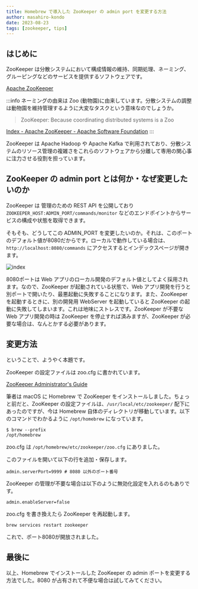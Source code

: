 ```yaml
---
title: Homebrew で導入した ZooKeeper の admin port を変更する方法
author: masahiro-kondo
date: 2023-08-23
tags: [zookeeper, tips]
---
```


## はじめに
ZooKeeper は分散システムにおいて構成情報の維持、同期処理、ネーミング、グルーピングなどのサービスを提供するソフトウェアです。

[Apache ZooKeeper](https://zookeeper.apache.org/)

:::info
ネーミングの由来は Zoo (動物園)に由来しています。分散システムの調整は動物園を維持管理するように大変なタスクという意味なのでしょうか。

> ZooKeeper: Because coordinating distributed systems is a Zoo

[Index - Apache ZooKeeper - Apache Software Foundation](https://cwiki.apache.org/confluence/display/ZOOKEEPER/Index)
:::

ZooKeeper は Apache Hadoop や Apache Kafka で利用されており、分散システムのリソース管理の複雑さをこれらのソフトウェアから分離して専用の関心事に注力させる役割を担っています。

## ZooKeeper の admin port とは何か・なぜ変更したいのか
ZooKeeper は 管理のための REST API を公開しており `ZOOKEEPER_HOST:ADMIN_PORT/commands/monitor` などのエンドポイントからサービスの構成や状態を取得できます。

そもそも、どうしてこの ADMIN_PORT を変更したいのか。それは、このポートのデフォルト値が8080だからです。ローカルで動作している場合は、`http://localhost:8080/commands` にアクセスするとインデックスページが開きます。

![index](https://i.gyazo.com/9107a091131b60dee6088b33a04be88b.png)

8080ポートは Web アプリのローカル開発のデフォルト値としてよく採用されます。なので、ZooKeeper が起動されている状態で、Web アプリ開発を行うと別ポートで開いたり、最悪起動に失敗することになります。また、ZooKeeper を起動するときに、別の開発用 WebServer を起動していると ZooKeeper の起動に失敗してしまいます。これは地味にストレスです。ZooKeeper が不要な Web アプリ開発の時は ZooKeeper を停止すれば済みますが、ZooKeeper が必要な場合は、なんとかする必要があります。

## 変更方法
ということで、ようやく本題です。

ZooKeeper の設定ファイルは zoo.cfg に書かれています。

[ZooKeeper Administrator's Guide](https://zookeeper.apache.org/doc/r3.5.1-alpha/zookeeperAdmin.html#sc_adminserver_config)

筆者は macOS に Homebrew で ZooKeeper をインストールしました。ちょっと前だと、ZooKeeper の設定ファイルは、`/usr/local/etc/zookeeper/` 配下にあったのですが、今は Homebrew 自体のディレクトリが移動しています。以下のコマンドでわかるように `/opt/homebrew` になっています。

```shell
$ brew --prefix                                                          
/opt/homebrew
```

zoo.cfg は `/opt/homebrew/etc/zookeeper/zoo.cfg` にありました。

このファイルを開いて以下の行を追加・保存します。

```shell
admin.serverPort=9999 # 8080 以外のポート番号
```

ZooKeeper の管理が不要な場合は以下のように無効化設定を入れるのもありです。

```shell
admin.enableServer=false
```

zoo.cfg を書き換えたら ZooKeeper を再起動します。

```shell
brew services restart zookeeper
```

これで、ポート8080が開放されました。

## 最後に
以上、Homebrew でインストールした ZooKeeper の admin ポートを変更する方法でした。8080 が占有されて不便な場合は試してみてください。
